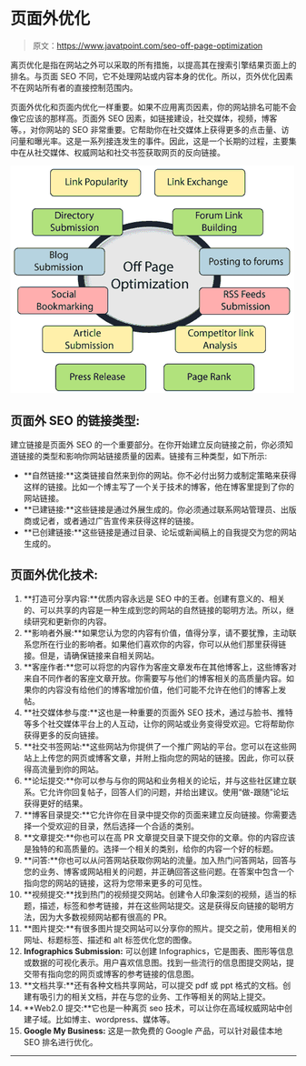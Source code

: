 # 页面外优化

> 原文：<https://www.javatpoint.com/seo-off-page-optimization>

离页优化是指在网站之外可以采取的所有措施，以提高其在搜索引擎结果页面上的排名。与页面 SEO 不同，它不处理网站或内容本身的优化。所以，页外优化因素不在网站所有者的直接控制范围内。

页面外优化和页面内优化一样重要。如果不应用离页因素，你的网站排名可能不会像它应该的那样高。页面外 SEO 因素，如链接建设，社交媒体，视频，博客等。，对你网站的 SEO 非常重要。它帮助你在社交媒体上获得更多的点击量、访问量和曝光率。这是一系列接连发生的事件。因此，这是一个长期的过程，主要集中在从社交媒体、权威网站和社交书签获取网页的反向链接。

![SEO Off page optimization](img/44d446c2619c85ff00c97dcef11fa264.png)

## 页面外 SEO 的链接类型:

建立链接是页面外 SEO 的一个重要部分。在你开始建立反向链接之前，你必须知道链接的类型和影响你网站链接质量的因素。链接有三种类型，如下所示:

*   **自然链接:**这类链接自然来到你的网站。你不必付出努力或制定策略来获得这样的链接。比如一个博主写了一个关于技术的博客，他在博客里提到了你的网站链接。
*   **已建链接:**这些链接是通过外展生成的。你必须通过联系网站管理员、出版商或记者，或者通过广告宣传来获得这样的链接。
*   **已创建链接:**这些链接是通过目录、论坛或新闻稿上的自我提交为您的网站生成的。

## 页面外优化技术:

1.  **打造可分享内容:**优质内容永远是 SEO 中的王者。创建有意义的、相关的、可以共享的内容是一种生成到您的网站的自然链接的聪明方法。所以，继续研究和更新你的内容。
2.  **影响者外展:**如果您认为您的内容有价值，值得分享，请不要犹豫，主动联系您所在行业的影响者。如果他们喜欢你的内容，你可以从他们那里获得链接。但是，请确保链接来自相关网站。
3.  **客座作者:**您可以将您的内容作为客座文章发布在其他博客上，这些博客对来自不同作者的客座文章开放。你需要写与他们的博客相关的高质量内容。如果你的内容没有给他们的博客增加价值，他们可能不允许在他们的博客上发帖。
4.  **社交媒体参与度:**这也是一种重要的页面外 SEO 技术，通过与脸书、推特等多个社交媒体平台上的人互动，让你的网站或业务变得受欢迎。它将帮助你获得更多的反向链接。
5.  **社交书签网站:**这些网站为你提供了一个推广网站的平台。您可以在这些网站上上传您的网页或博客文章，并附上指向您的网站的链接。因此，你可以获得高流量到你的网站。
6.  **论坛提交:**你可以参与与你的网站和业务相关的论坛，并与这些社区建立联系。它允许你回复帖子，回答人们的问题，并给出建议。使用“做-跟随”论坛获得更好的结果。
7.  **博客目录提交:**它允许你在目录中提交你的页面来建立反向链接。你需要选择一个受欢迎的目录，然后选择一个合适的类别。
8.  **文章提交:**你也可以在高 PR 文章提交目录下提交你的文章。你的内容应该是独特的和高质量的。选择一个相关的类别，给你的内容一个好的标题。
9.  **问答:**你也可以从问答网站获取你网站的流量。加入热门问答网站，回答与您的业务、博客或网站相关的问题，并正确回答这些问题。在答案中包含一个指向您的网站的链接，这将为您带来更多的可见性。
10.  **视频提交:**找到热门的视频提交网站。创建令人印象深刻的视频，适当的标题，描述，标签和参考链接，并在这些网站提交。这是获得反向链接的聪明方法，因为大多数视频网站都有很高的 PR。
11.  **图片提交:**有很多图片提交网站可以分享你的照片。提交之前，使用相关的网址、标题标签、描述和 alt 标签优化您的图像。
12.  **Infographics Submission:** 可以创建 Infographics，它是图表、图形等信息或数据的可视化表示。用户喜欢信息图。找到一些流行的信息图提交网站，提交带有指向您的网页或博客的参考链接的信息图。
13.  **文档共享:**还有各种文档共享网站，可以提交 pdf 或 ppt 格式的文档。创建有吸引力的相关文档，并在与您的业务、工作等相关的网站上提交。
14.  **Web2.0 提交:**它也是一种离页 seo 技术，可以让你在高域权威网站中创建子域。比如博主、wordpress、媒体等。
15.  **Google My Business:** 这是一款免费的 Google 产品，可以针对最佳本地 SEO 排名进行优化。

* * *